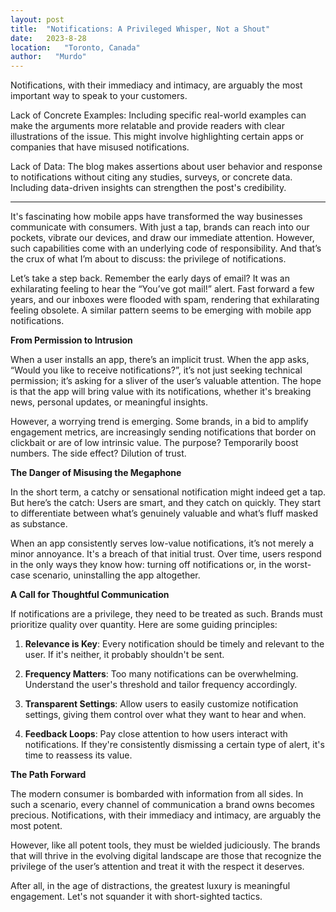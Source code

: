 ```yaml
---
layout: post
title:  "Notifications: A Privileged Whisper, Not a Shout"
date:   2023-8-28
location:   "Toronto, Canada"
author:   "Murdo"
---
```


Notifications, with their immediacy and intimacy, are arguably the most important way to speak to your customers.

Lack of Concrete Examples: Including specific real-world examples can make the arguments more relatable and provide readers with clear illustrations of the issue. This might involve highlighting certain apps or companies that have misused notifications.

Lack of Data: The blog makes assertions about user behavior and response to notifications without citing any studies, surveys, or concrete data. Including data-driven insights can strengthen the post's credibility.

---

It's fascinating how mobile apps have transformed the way businesses communicate with consumers. With just a tap, brands can reach into our pockets, vibrate our devices, and draw our immediate attention. However, such capabilities come with an underlying code of responsibility. And that’s the crux of what I’m about to discuss: the privilege of notifications.

Let’s take a step back. Remember the early days of email? It was an exhilarating feeling to hear the “You’ve got mail!” alert. Fast forward a few years, and our inboxes were flooded with spam, rendering that exhilarating feeling obsolete. A similar pattern seems to be emerging with mobile app notifications.

**From Permission to Intrusion**

When a user installs an app, there’s an implicit trust. When the app asks, “Would you like to receive notifications?”, it’s not just seeking technical permission; it’s asking for a sliver of the user’s valuable attention. The hope is that the app will bring value with its notifications, whether it's breaking news, personal updates, or meaningful insights.

However, a worrying trend is emerging. Some brands, in a bid to amplify engagement metrics, are increasingly sending notifications that border on clickbait or are of low intrinsic value. The purpose? Temporarily boost numbers. The side effect? Dilution of trust.

**The Danger of Misusing the Megaphone**

In the short term, a catchy or sensational notification might indeed get a tap. But here’s the catch: Users are smart, and they catch on quickly. They start to differentiate between what’s genuinely valuable and what’s fluff masked as substance. 

When an app consistently serves low-value notifications, it’s not merely a minor annoyance. It's a breach of that initial trust. Over time, users respond in the only ways they know how: turning off notifications or, in the worst-case scenario, uninstalling the app altogether.

**A Call for Thoughtful Communication**

If notifications are a privilege, they need to be treated as such. Brands must prioritize quality over quantity. Here are some guiding principles:

1. **Relevance is Key**: Every notification should be timely and relevant to the user. If it's neither, it probably shouldn't be sent.
  
2. **Frequency Matters**: Too many notifications can be overwhelming. Understand the user's threshold and tailor frequency accordingly.
  
3. **Transparent Settings**: Allow users to easily customize notification settings, giving them control over what they want to hear and when.

4. **Feedback Loops**: Pay close attention to how users interact with notifications. If they're consistently dismissing a certain type of alert, it's time to reassess its value.

**The Path Forward**

The modern consumer is bombarded with information from all sides. In such a scenario, every channel of communication a brand owns becomes precious. Notifications, with their immediacy and intimacy, are arguably the most potent. 

However, like all potent tools, they must be wielded judiciously. The brands that will thrive in the evolving digital landscape are those that recognize the privilege of the user’s attention and treat it with the respect it deserves.

After all, in the age of distractions, the greatest luxury is meaningful engagement. Let's not squander it with short-sighted tactics.
